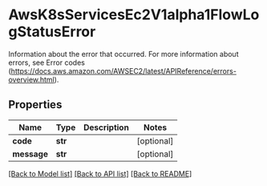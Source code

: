 # AwsK8sServicesEc2V1alpha1FlowLogStatusError

Information about the error that occurred. For more information about errors, see Error codes (https://docs.aws.amazon.com/AWSEC2/latest/APIReference/errors-overview.html).
## Properties
Name | Type | Description | Notes
------------ | ------------- | ------------- | -------------
**code** | **str** |  | [optional] 
**message** | **str** |  | [optional] 

[[Back to Model list]](../README.md#documentation-for-models) [[Back to API list]](../README.md#documentation-for-api-endpoints) [[Back to README]](../README.md)


